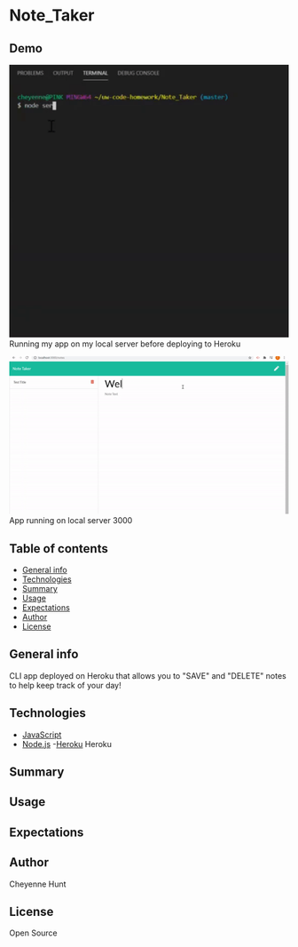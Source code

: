 # Note_Taker


## Demo
![GIF](demo/servernode.gif)
Running my app on my local server before deploying to Heroku 

![GIF](demo/server.gif)
App running on local server 3000

## Table of contents

- [General info](#general-info)
- [Technologies](#Technologies)
- [Summary](#Summary)
- [Usage](#Usage)
- [Expectations](#Expectations)
- [Author](#Author)
- [License](#License)

## General info

CLI app deployed on Heroku that allows you to "SAVE" and "DELETE" notes to help keep track
of your day!

## Technologies

- [JavaScript](https://www.javascript.com/)
- [Node.js](https://nodejs.org/)
-[Heroku](https://heroku.com/)
Heroku 

## Summary


## Usage



## Expectations



## Author

Cheyenne Hunt

## License

Open Source